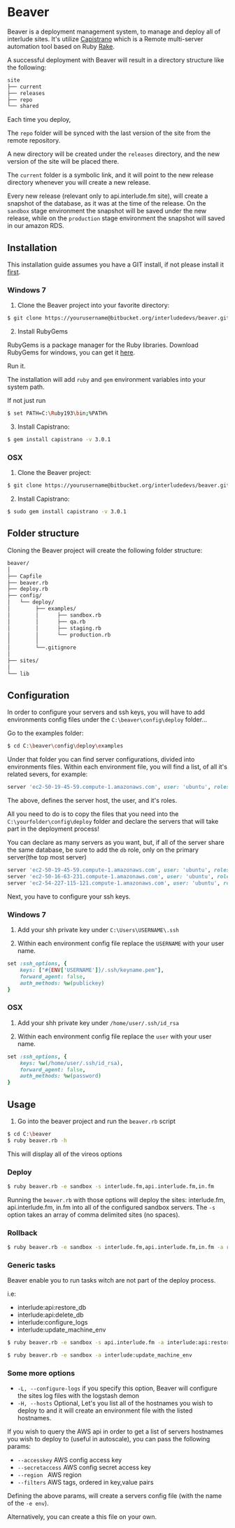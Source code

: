 Beaver
=======
Beaver is a deployment management system, to manage and deploy all of interlude sites.
It's utilize [Capistrano](https://github.com/capistrano/capistrano/blob/master/README.md) which is a Remote multi-server automation tool based on Ruby [Rake](http://rake.rubyforge.org/).

A successful deployment with Beaver will result in a directory structure like the following:

``` sh
site
├── current
├── releases
├── repo
└── shared
```

Each time you deploy,

The `repo` folder will be synced with the last version of the site from the remote repository.

A new directory will be created under the `releases` directory, and the new version of the site will be placed there. 

The `current` folder is a symbolic link, and it will point to the new release directory whenever you will create a new release.

Every new release (relevant only to api.interlude.fm site), will create a snapshot of the database, as it was at the time of the release.
On the `sandbox` stage environment the snapshot will be saved under the new release, while on the `production` stage environment the snapshot will saved in our amazon RDS.

Installation
-------------------

This installation guide assumes you have a GIT install, if not please install it [first](https://bitbucket.org/interludedevs/treehouse/wiki/Setting%20up%20git).


### Windows 7

1. Clone the Beaver project into your favorite directory: 

``` sh
$ git clone https://yourusername@bitbucket.org/interludedevs/beaver.git.
```


2. Install RubyGems

RubyGems is a package manager for the Ruby libraries. Download RubyGems for windows, you can get it [here](http://dl.bintray.com/oneclick/rubyinstaller/rubyinstaller-1.9.3-p484.exe?direct).

Run it.

The installation will add `ruby` and `gem` environment variables into your system path.

If not just run 

``` sh
$ set PATH=C:\Ruby193\bin;%PATH%
```

3. Install Capistrano: 

``` sh
$ gem install capistrano -v 3.0.1
```


### OSX

1. Clone the Beaver project: 
		
``` sh
$ git clone https://yourusername@bitbucket.org/interludedevs/beaver.git.
```

2. Install Capistrano: 

``` sh
$ sudo gem install capistrano -v 3.0.1
```



Folder structure
-------------------

Cloning the Beaver project will create the following folder structure:

``` sh
beaver/
│
├── Capfile
├── beaver.rb
├── deploy.rb
├── config/
│   └── deploy/
│     	 ├── examples/
│    	 │		├── sandbox.rb
│        │		├── qa.rb
│        │		├── staging.rb
│        │		└── production.rb
│		 │
│        └──.gitignore
│
├── sites/
│
└── lib
```

Configuration
-------------------

In order to configure your servers and ssh keys, you will have to add environments config files 
under the `C:\beaver\config\deploy` folder... 

Go to the examples folder:

``` sh
$ cd C:\beaver\config\deploy\examples

```

Under that folder you can find server configurations, divided into environments files.
Within each environment file, you will find a list, of all it's related severs, for example:

``` ruby
server 'ec2-50-19-45-59.compute-1.amazonaws.com', user: 'ubuntu', roles: %w{web app db}
``` 

The above, defines the server host, the user, and it's roles. 

All you need to do is to copy the files that you need into the `C:\yourfolder\config\deploy` folder and declare the servers 
that will take part in the deployment process!

You can declare as many servers as you want, but, if all of the server share the same database, be sure to add the `db` role,
only on the primary server(the top most server)

``` ruby
server 'ec2-50-19-45-59.compute-1.amazonaws.com', user: 'ubuntu', roles: %w{web app db}
server 'ec2-50-16-63-231.compute-1.amazonaws.com', user: 'ubuntu', roles: %w{web app}
server 'ec2-54-227-115-121.compute-1.amazonaws.com', user: 'ubuntu', roles: %w{web app}
```

Next, you have to configure your ssh keys.

### Windows 7

1. Add your shh private key under `C:\Users\USERNAME\.ssh`

2. Within each environment config file replace the `USERNAME` with your user name.


``` ruby
set :ssh_options, {
	keys: ["#{ENV['USERNAME']}/.ssh/keyname.pem"],
	forward_agent: false,
	auth_methods: %w(publickey)
}
```


### OSX

1. Add your shh private key under `/home/user/.ssh/id_rsa`

2. Within each environment config file replace the `user` with your user name.


``` ruby
set :ssh_options, {
	keys: %w(/home/user/.ssh/id_rsa),
	forward_agent: false,
	auth_methods: %w(password)
}
```




Usage
-------------------

1. Go into the beaver project and run the `beaver.rb` script

``` sh
$ cd C:\beaver
$ ruby beaver.rb -h
``` 

This will display all of the vireos options


### Deploy

``` sh
$ ruby beaver.rb -e sandbox -s interlude.fm,api.interlude.fm,in.fm
``` 

Running the `beaver.rb` with those options will deploy the sites: interlude.fm, api.interlude.fm, in.fm into all of the
configured sandbox servers.
The `-s` option takes an array of comma delimited sites (no spaces).


### Rollback

``` sh
$ ruby beaver.rb -e sandbox -s interlude.fm,api.interlude.fm,in.fm -a rollback
```

### Generic tasks

Beaver enable you to run tasks witch are not part of the deploy process.

i.e:

* interlude:api:restore_db
* interlude:api:delete_db
* interlude:configure_logs
* interlude:update_machine_env

``` sh
$ ruby beaver.rb -e sandbox -s api.interlude.fm -a interlude:api:restore_db
```

``` sh
$ ruby beaver.rb -e sandbox -a interlude:update_machine_env
```

### Some more options

* `-L, --configure-logs` if you specify this option, Beaver will configure the sites log files with the logstash demon  
* `-H, --hosts` Optional, Let's you list all of the hostnames you wish to deploy to and it will create an environment file with the listed hostnames.

If you wish to query the AWS api in order to get a list of servers hostnames you wish to deploy to (useful in autoscale), you can pass the following params: 

* `--accesskey` AWS config access key
* `--secretaccess` AWS config secret access key
* `--region ` AWS region 
* `--filters` AWS tags, ordered in key,value pairs 
 
Defining the above params, will create a servers config file (with the name of the `-e env`).

Alternatively, you can create a this file on your own.
